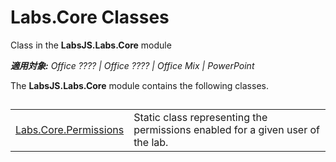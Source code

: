 
# Labs.Core Classes
Class in the  **LabsJS.Labs.Core** module

 _**適用対象:** Office ???? | Office ???? | Office Mix | PowerPoint_

The  **LabsJS.Labs.Core** module contains the following classes.

## 


|||
|:-----|:-----|
|[Labs.Core.Permissions](../../reference/office-mix/labs.core.permissions.md)|Static class representing the permissions enabled for a given user of the lab.|
